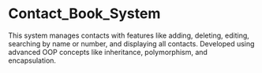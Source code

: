 # Contact_Book_System
This system manages contacts with features like adding, deleting, editing, searching by name or number, and displaying all contacts. Developed using advanced OOP concepts like inheritance, polymorphism, and encapsulation.
